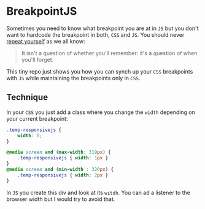 BreakpointJS
============

Sometimes you need to know what breakpoint you are at in `JS` but you don't want to hardcode the breakpoint in both, `CSS` and `JS`.
You should never [repeat yourself](http://pragmatictips.com/11) as we all know:

> It isn't a question of whether you'll remember: it's a question of when you'll forget.

This tiny repo just shows you how you can synch up your `CSS` breakpoints with `JS` while maintaining the breakpoints only in `CSS`.

## Technique

In your `CSS` you just add a class where you change the `width` depending on your current breakpoint:

```CSS
.temp-responsivejs {
	width: 0;
}

@media screen and (max-width: 319px) {
	.temp-responsivejs { width: 1px }
}
@media screen and (min-width : 320px) {
	.temp-responsivejs { width: 2px }
}
```

In `JS` you create this div and look at its `witdh`.
You can ad a listener to the browser width but I would try to avoid that.